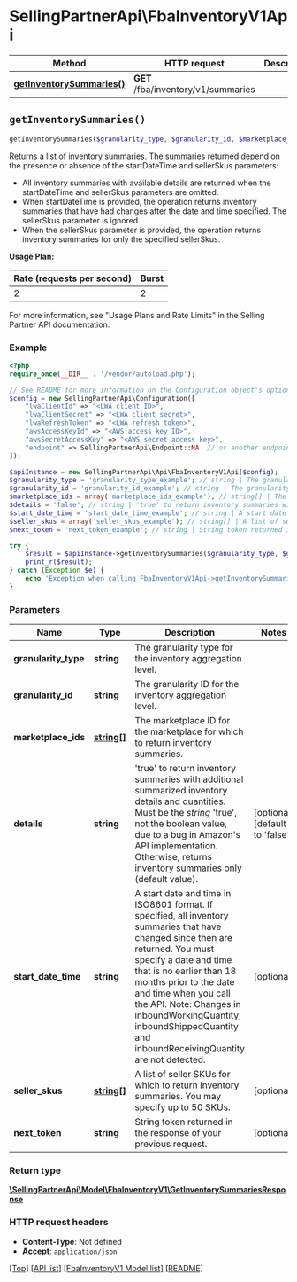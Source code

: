 # SellingPartnerApi\FbaInventoryV1Api

Method | HTTP request | Description
------------- | ------------- | -------------
[**getInventorySummaries()**](FbaInventoryV1Api.md#getInventorySummaries) | **GET** /fba/inventory/v1/summaries | 


## `getInventorySummaries()`

```php
getInventorySummaries($granularity_type, $granularity_id, $marketplace_ids, $details, $start_date_time, $seller_skus, $next_token): \SellingPartnerApi\Model\FbaInventoryV1\GetInventorySummariesResponse
```



Returns a list of inventory summaries. The summaries returned depend on the presence or absence of the startDateTime and sellerSkus parameters:

- All inventory summaries with available details are returned when the startDateTime and sellerSkus parameters are omitted.
- When startDateTime is provided, the operation returns inventory summaries that have had changes after the date and time specified. The sellerSkus parameter is ignored.
- When the sellerSkus parameter is provided, the operation returns inventory summaries for only the specified sellerSkus.

**Usage Plan:**

| Rate (requests per second) | Burst |
| ---- | ---- |
| 2 | 2 |

For more information, see \"Usage Plans and Rate Limits\" in the Selling Partner API documentation.

### Example

```php
<?php
require_once(__DIR__ . '/vendor/autoload.php');

// See README for more information on the Configuration object's options
$config = new SellingPartnerApi\Configuration([
    "lwaClientId" => "<LWA client ID>",
    "lwaClientSecret" => "<LWA client secret>",
    "lwaRefreshToken" => "<LWA refresh token>",
    "awsAccessKeyId" => "<AWS access key ID>",
    "awsSecretAccessKey" => "<AWS secret access key>",
    "endpoint" => SellingPartnerApi\Endpoint::NA  // or another endpoint from lib/Endpoints.php
]);

$apiInstance = new SellingPartnerApi\Api\FbaInventoryV1Api($config);
$granularity_type = 'granularity_type_example'; // string | The granularity type for the inventory aggregation level.
$granularity_id = 'granularity_id_example'; // string | The granularity ID for the inventory aggregation level.
$marketplace_ids = array('marketplace_ids_example'); // string[] | The marketplace ID for the marketplace for which to return inventory summaries.
$details = 'false'; // string | 'true' to return inventory summaries with additional summarized inventory details and quantities. Must be the *string* 'true', not the boolean value, due to a bug in Amazon's API implementation. Otherwise, returns inventory summaries only (default value).
$start_date_time = 'start_date_time_example'; // string | A start date and time in ISO8601 format. If specified, all inventory summaries that have changed since then are returned. You must specify a date and time that is no earlier than 18 months prior to the date and time when you call the API. Note: Changes in inboundWorkingQuantity, inboundShippedQuantity and inboundReceivingQuantity are not detected.
$seller_skus = array('seller_skus_example'); // string[] | A list of seller SKUs for which to return inventory summaries. You may specify up to 50 SKUs.
$next_token = 'next_token_example'; // string | String token returned in the response of your previous request.

try {
    $result = $apiInstance->getInventorySummaries($granularity_type, $granularity_id, $marketplace_ids, $details, $start_date_time, $seller_skus, $next_token);
    print_r($result);
} catch (Exception $e) {
    echo 'Exception when calling FbaInventoryV1Api->getInventorySummaries: ', $e->getMessage(), PHP_EOL;
}
```

### Parameters

Name | Type | Description  | Notes
------------- | ------------- | ------------- | -------------
 **granularity_type** | **string**| The granularity type for the inventory aggregation level. |
 **granularity_id** | **string**| The granularity ID for the inventory aggregation level. |
 **marketplace_ids** | [**string[]**](../Model/FbaInventoryV1/string.md)| The marketplace ID for the marketplace for which to return inventory summaries. |
 **details** | **string**| 'true' to return inventory summaries with additional summarized inventory details and quantities. Must be the *string* 'true', not the boolean value, due to a bug in Amazon's API implementation. Otherwise, returns inventory summaries only (default value). | [optional] [default to 'false']
 **start_date_time** | **string**| A start date and time in ISO8601 format. If specified, all inventory summaries that have changed since then are returned. You must specify a date and time that is no earlier than 18 months prior to the date and time when you call the API. Note: Changes in inboundWorkingQuantity, inboundShippedQuantity and inboundReceivingQuantity are not detected. | [optional]
 **seller_skus** | [**string[]**](../Model/FbaInventoryV1/string.md)| A list of seller SKUs for which to return inventory summaries. You may specify up to 50 SKUs. | [optional]
 **next_token** | **string**| String token returned in the response of your previous request. | [optional]

### Return type

[**\SellingPartnerApi\Model\FbaInventoryV1\GetInventorySummariesResponse**](../Model/FbaInventoryV1/GetInventorySummariesResponse.md)

### HTTP request headers

- **Content-Type**: Not defined
- **Accept**: `application/json`

[[Top]](#) [[API list]](../)
[[FbaInventoryV1 Model list]](../Model/FbaInventoryV1)
[[README]](../../README.md)
